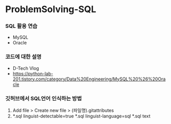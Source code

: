 # ProblemSolving-SQL
###  SQL 활용 연습

* MySQL
* Oracle



### 코드에 대한 설명

* D-Tech Vlog
* https://python-lab-201.tistory.com/category/Data%20Engineering/MySQL%20%26%20Oracle



### 깃허브에서 SQL언어 인식하는 방법
1. Add file > Create new file > (파일명).gitattributes
2. *.sql linguist-detectable=true
   *.sql linguist-language=sql
   *.sql text
